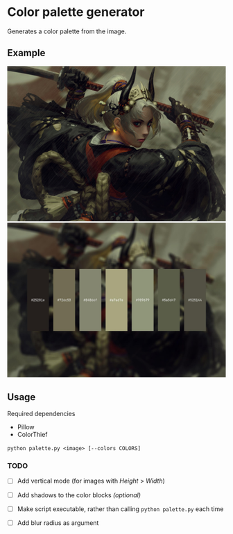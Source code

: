 # Color palette generator

Generates a color palette from the image.

## Example

![original](examples/original.jpg 'Original')
![generated](examples/palette.jpg 'Generated')

## Usage

Required dependencies

- Pillow
- ColorThief

`python palette.py <image> [--colors COLORS]`

### TODO

- [ ]  Add vertical mode (for images with *Height* > *Width*)

- [ ]  Add shadows to the color blocks *(optional)*

- [ ]  Make script executable, rather than calling `python palette.py` each time

- [ ]  Add blur radius as argument
